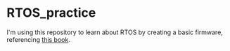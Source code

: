 # RTOS_practice  

I'm using this repository to learn about RTOS by creating a basic firmware, referencing [this book](https://www.aladin.co.kr/shop/wproduct.aspx?ItemId=221593471). 
